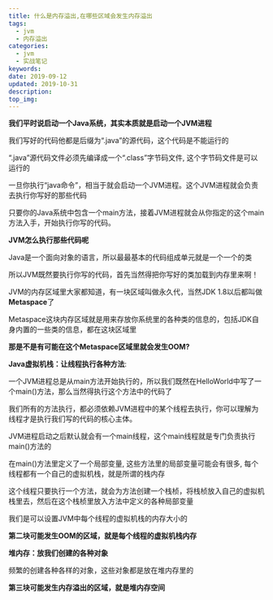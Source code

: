 ```yaml
---
title: 什么是内存溢出,在哪些区域会发生内存溢出
tags:
  - jvm
  - 内存溢出
categories:
  - jvm
  - 实战笔记
keywords: 
date: 2019-09-12
updated: 2019-10-31
description: 
top_img:
---
```




**我们平时说启动一个Java系统，其实本质就是启动一个JVM进程**

我们写好的代码他都是后缀为“.java”的源代码，这个代码是不能运行的

“.java”源代码文件必须先编译成一个“.class”字节码文件, 这个字节码文件是可以运行的

一旦你执行“java命令”，相当于就会启动一个JVM进程。这个JVM进程就会负责去执行你写好的那些代码

只要你的Java系统中包含一个main方法，接着JVM进程就会从你指定的这个main方法入手，开始执行你写的代码。



**JVM怎么执行那些代码呢**

Java是一个面向对象的语言，所以最最基本的代码组成单元就是一个一个的类

所以JVM既然要执行你写的代码，首先当然得把你写好的类加载到内存里来啊！

JVM的内存区域里大家都知道，有一块区域叫做永久代，当然JDK 1.8以后都叫做**Metaspace**了

Metaspace这块内存区域就是用来存放你系统里的各种类的信息的，包括JDK自身内置的一些类的信息，都在这块区域里

**那是不是有可能在这个Metaspace区域里就会发生OOM?**



**Java虚拟机栈：让线程执行各种方法**:

一个JVM进程总是从main方法开始执行的，所以我们既然在HelloWorld中写了一个main()方法，那么当然得执行这个方法中的代码了

我们所有的方法执行，都必须依赖JVM进程中的某个线程去执行，你可以理解为线程才是执行我们写的代码的核心主体。

JVM进程启动之后默认就会有一个main线程，这个main线程就是专门负责执行main()方法的

在main()方法里定义了一个局部变量, 这些方法里的局部变量可能会有很多, 每个线程都有一个自己的虚拟机栈，就是所谓的栈内存

这个线程只要执行一个方法，就会为方法创建一个栈桢，将栈桢放入自己的虚拟机栈里去，然后在这个栈桢里放入方法中定义的各种局部变量

我们是可以设置JVM中每个线程的虚拟机栈的内存大小的

**第二块可能发生OOM的区域，就是每个线程的虚拟机栈内存**



**堆内存：放我们创建的各种对象**

频繁的创建各种各样的对象，这些对象都是放在堆内存里的

**第三块可能发生内存溢出的区域，就是堆内存空间**